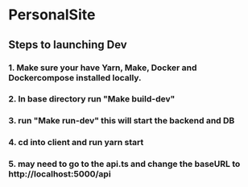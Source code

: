 # PersonalSite

## Steps to launching Dev

### 1. Make sure your have Yarn, Make, Docker and Dockercompose installed locally. 
### 2. In base directory run "Make build-dev"
### 3. run "Make run-dev" this will start the backend and DB
### 4. cd into client and run yarn start
### 5. may need to go to the api.ts and change the baseURL to http://localhost:5000/api
